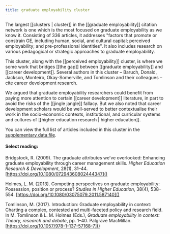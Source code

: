 ```yaml
---
title: graduate employability cluster
---
```


The largest [[clusters | cluster]] in the [[graduate employability]] citation network is one which is the most focused on graduate employability as we know it. Consisting of 336 articles, it addresses "factors that promote or constrain GE, including human, social, and cultural capital; perceived employability; and pre-professional identities". It also includes research on various pedagogical or strategic approaches to graduate employability.

This cluster, along with the [[perceived employability]] cluster, is where we some work that bridges [[the gap]] between [[graduate employability]] and [[career development]]. Several authors in this cluster – Baruch, Donald, Jackson, Monteiro, Okay-Somerville, and Tomlinson and their colleagues – cite career development research. 

We argued that graduate employability researchers could benefit from paying more attention to certain [[career development]] literature, in part to avoid the risks of the [[jingle jangle]] fallacy. But we also noted that career development scholars would be well-served to better contextualise their work in the socio-economic contexts, institutional, and curricular systems and cultures of [[higher education research | higher education]].

You can view the full list of articles included in this cluster in the [supplementary data file](https://srhe.tandfonline.com/doi/suppl/10.1080/03075079.2020.1804851/suppl_file/cshe_a_1804851_sm1489.xlsx). 

#### Select reading: 
Bridgstock, R. (2009). The graduate attributes we’ve overlooked: Enhancing graduate employability through career management skills. *Higher Education Research & Development*, 28(1), 31–44. [https://doi.org/10.1080/07294360802444347]()

Holmes, L. M. (2013). Competing perspectives on graduate employability: Possession, position or process? *Studies in Higher Education*, 38(4), 538–554. [https://doi.org/10.1080/03075079.2011.587140]()

Tomlinson, M. (2017). Introduction: Graduate employability in context: Charting a complex, contested and multi-faceted policy and research field. In M. Tomlinson & L. M. Holmes (Eds.), *Graduate employability in context: Theory, research and debate*, pp. 1–40. Palgrave MacMillan. [https://doi.org/10.1057/978-1-137-57168-7]()

